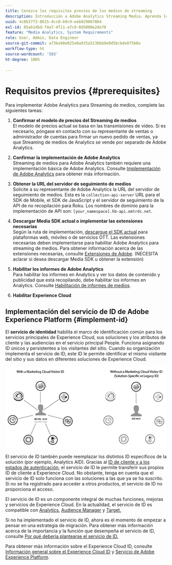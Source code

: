 ```yaml
---
title: Conozca los requisitos previos de los medios de streaming
description: Introducción a Adobe Analytics Streaming Media. Aprenda lo que necesita para implementar Adobe Analytics for Streaming Media.
uuid: 4c0b37f3-8615-4cc0-b9c9-eeb029067064
exl-id: 85ab1dbd-f4a7-4f11-afc9-8d5000e2de70
feature: "Media Analytics, System Requirements"
role: User, Admin, Data Engineer
source-git-commit: a73ba98e025e0a915a5136bb9e0d5bcbde875b0a
workflow-type: ht
source-wordcount: '503'
ht-degree: 100%

---
```


# Requisitos previos {#prerequisites}

Para implementar Adobe Analytics para Streaming de medios, complete las siguientes tareas:

1. **Confirmar el modelo de precios del Streaming de medios**<br>
El modelo de precios actual se basa en las transmisiones de vídeo. Si es necesario, póngase en contacto con su representante de ventas o administrador de cuentas para firmar un nuevo pedido de ventas, ya que Streaming de medios de Analytics se vende por separado de Adobe Analytics.

1. **Confirmar la implementación de Adobe Analytics**<br>
Streaming de medios para Adobe Analytics también requiere una implementación básica de Adobe Analytics. Consulte [Implementación de Adobe Analytics](https://experienceleague.adobe.com/docs/analytics/implementation/home.html?lang=es) para obtener más información.

1. **Obtener la URL del servidor de seguimiento de medios**<br>
Solicite a su representante de Adobe Analytics la URL del servidor de seguimiento de medios. Esta es la 
`collection-api-server` URL para el SDK de Mobile, el SDK de JavaScript y el servidor de seguimiento de la API de no recopilación para Roku. Los nombres de dominio para la implementación de API son: `[your_namespace].hb-api.omtrdc.net`.

1. **Descargar Media SDK actual o implementar las extensiones necesarias**<br>
Según la ruta de implementación, [descargue el SDK actual](download-sdks.md) para plataformas web, móviles o de servicios OTT. Las extensiones necesarias deben implementarse para habilitar Adobe Analytics para streaming de medios. Para obtener información acerca de las extensiones necesarias, consulte [Extensiones de Adobe](download-sdks.md#media-extension). (NECESITA aclarar si desea descargar Media SDK u obtener la extensión)

1. **Habilitar los informes de Adobe Analytics**<br>
Para habilitar los informes en Analytics y ver los datos de contenido y publicidad que está recopilando, debe habilitar los informes en Analytics. Consulte [Habilitación de informes de medios](/help/reporting/media-reports-enable.md).

1. **Habilitar Experience Cloud**<br>


## Implementación del servicio de ID de Adobe Experience Platform {#implement-id}

El **servicio de identidad** habilita el marco de identificación común para los servicios principales de Experience Cloud, sus soluciones y los atributos de cliente y las audiencias en el servicio principal People. Funciona asignando ID únicos y persistentes a los visitantes del sitio. Cuando su organización implementa el servicio de ID, este ID le permite identificar el mismo visitante del sitio y sus datos en diferentes soluciones de Experience Cloud.

![Gráfico del servicio de ID](assets/mc_id_service_graphic.png)

El servicio de ID también puede reemplazar los distintos ID específicos de la solución (por ejemplo, Analytics AID). Gracias al [ID de cliente y a los estados de autenticación](https://experienceleague.adobe.com/docs/id-service/using/reference/authenticated-state.html?lang=es), el servicio de ID le permite transferir sus propios ID de cliente a Experience Cloud. No obstante, tenga en cuenta que el servicio de ID solo funciona con las soluciones a las que ya se ha suscrito. Si no se ha registrado para acceder a otros productos, el servicio de ID no proporciona el acceso.

El servicio de ID es un componente integral de muchas funciones, mejoras y servicios de Experience Cloud. En la actualidad, el servicio de ID es compatible con [Analytics](https://www.adobe.com/es/marketing-cloud/web-analytics.html), [Audience Manager](https://www.adobe.com/es/marketing-cloud/data-management-platform.html) y [Target.](https://www.adobe.com/es/marketing-cloud/testing-targeting.html)

Si no ha implementado el servicio de ID, ahora es el momento de empezar a pensar en una estrategia de migración. Para obtener más información acerca de la importancia y la función que desempeña el servicio de ID, consulte [Por qué debería plantearse el servicio de ID.](https://theblog.adobe.com/why-new-adobe-marketing-cloud-id-service-should-be-on-your-radar/)

Para obtener más información sobre el Experience Cloud ID, consulte [Información general sobre el Experience Cloud ID](https://experienceleague.adobe.com/docs/id-service/using/intro/overview.html?lang=es) y [Servicio de Adobe Experience Platform](https://experienceleague.adobe.com/docs/id-service/using/home.html?lang=es).
